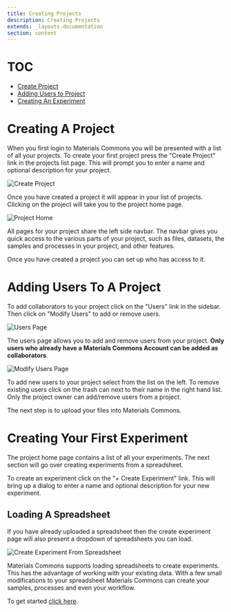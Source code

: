 ```yaml
---
title: Creating Projects
description: Creating Projects
extends: _layouts.documentation
section: content
---
```


# TOC

* [Create Project](#create-project)
* [Adding Users to Project](#adding-users)
* [Creating An Experiment](#creating-experiment)

# <a id="create-project"></a> Creating A Project

When you first login to Materials Commons you will be presented with a list of all your projects. To create your
first project press the "Create Project" link in the projects list page. This will prompt you to enter a name
and optional description for your project.

![Create Project](/assets/img/create-project.png)

Once you have created a project it will appear in your list of projects. Clicking on the project will take
you to the project home page.

![Project Home](/assets/img/project_home_page.png)

All pages for your project share the left side navbar. The navbar gives you quick access to the various parts
of your project, such as files, datasets, the samples and processes in your project, and other features.

Once you have created a project you can set up who has access to it.

# <a id="adding-users"></a> Adding Users To A Project

To add collaborators to your project click on the "Users" link in the sidebar. Then click on "Modify Users" to add or
remove users.

![Users Page](/assets/img/project-members-page.png)

The users page allows you to add and remove users from your project. **Only users who already have a Materials Commons Account
can be added as collaborators**.

![Modify Users Page](/assets/img/modify-users-page.png)

To add new users to your project select from the list on the left. To remove existing users click on the trash can next to their name in 
the right hand list. Only the project owner can add/remove users from a project.

The next step is to upload your files into Materials Commons.

# <a id="creating-experiment"></a> Creating Your First Experiment

The project home page contains a list of all your experiments. The next section will go over creating experiments from a spreadsheet.

To create an experiment click on the "+ Create Experiment" link. This will bring up a dialog to enter a name and
optional description for your new experiment.

## Loading A Spreadsheet

If you have already uploaded a spreadsheet then the create experiment page will also present a dropdown of spreadsheets
you can load.

![Create Experiment From Spreadsheet](/assets/img/create-experiment-from-spreadsheet.png)

Materials Commons supports loading spreadsheets to create experiments. This has the advantage of working with your existing
data. With a few small modifications to your spreadsheet Materials Commons can create your samples, processes and even your
workflow.

To get started [click here](spreadsheets#overview).